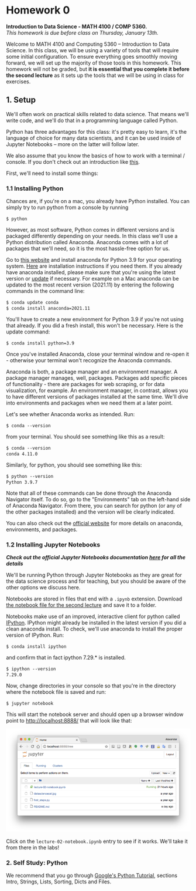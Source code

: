 # Homework 0
**Introduction to Data Science - MATH 4100 / COMP 5360.**  
*This homework is due before class on Thursday, January 13th.*  


Welcome to MATH 4100 and Computing 5360 – Introduction to Data Science. In this class, we will be using a variety of tools that will require some initial configuration. To ensure everything goes smoothly moving forward, we will set up the majority of those tools in this homework. This homework will not be graded, but **it is essential that you complete it before the second lecture** as it sets up the tools that we will be using in class for exercises.

## 1. Setup

We'll often work on practical skills related to data science. That means we'll write code, and we'll do that in a programming language called Python.

Python has three advantages for this class: it's pretty easy to learn, it's the language of choice for many data scientists, and it can be used inside of Jupyter Notebooks – more on the latter will follow later.

We also assume that you know the basics of how to work with a terminal / console. If you don't check out an introduction like [this](http://tutorial.djangogirls.org/en/intro_to_command_line/).  

First, we'll need to install some things:

### 1.1 Installing Python

Chances are, if you're on a mac, you already have Python installed. You can simply try to run python from a console by running

```
$ python
```

However, as most software, Python comes in different versions and is packaged differently depending on your needs. In this class we'll use a Python distribution called Anaconda. Anaconda comes with a lot of packages that we'll need, so it is the most hassle-free option for us.

Go to [this website](https://www.anaconda.com/download/) and install anaconda for Python 3.9 for your operating system. [Here](https://docs.continuum.io/anaconda/install) are installation instructions if you need them. If you already have anaconda installed, please make sure that you're using the latest version or [update](http://docs.continuum.io/anaconda/install/update-version/) if necessary. For example on a Mac anaconda can be updated to the most recent version (2021.11) by entering the following commands in the command line:

```
$ conda update conda
$ conda install anaconda=2021.11  
```

You'll have to create a new environment for Python 3.9 if you're not using that already. If you did a fresh install, this won't be necessary. Here is the update command:

```
$ conda install python=3.9
```

Once you've installed Anaconda, close your terminal window and re-open it - otherwise your terminal won't recognize the Anaconda commands.

Anaconda is both, a package manager and an environment manager. A package manager manages, well, packages. Packages add specific pieces of functionality - there are packages for web scraping, or for data visualization, for example. An environment manager, in contrast, allows you to have different versions of packages installed at the same time. We'll dive into environments and packages when we need them at a later point.

Let's see whether Anaconda works as intended. Run:

```
$ conda --version
```

from your terminal. You should see something like this as a result:

```
$ conda --version
conda 4.11.0 
```

Similarly, for python, you should see something like this:

```
$ python --version
Python 3.9.7
```

Note that all of these commands can be done through the Anaconda Navigator itself. To do so, go to the "Environments" tab on the left-hand side of Anaconda Navigator. From there, you can search for python (or any of the other packages installed) and the version will be clearly indicated.

You can also check out the [official website](http://conda.pydata.org/docs/test-drive.html) for more details on anaconda, environments, and packages.

### 1.2 Installing Jupyter Notebooks

***Check out the official Jupyter Notebooks documentation [here](http://jupyter.readthedocs.io/en/latest/index.html) for all the details***

We'll be running Python through Jupyter Notebooks as they are great for the data science process and for teaching, but you should be aware of the other options we discuss here.

Notebooks are stored in files that end with a `.ipynb` extension. Download [the notebook file for the second lecture](https://github.com/datascience-course/2022-datascience-lectures/tree/master/02-basic-python/) and save it to a folder.

Notebooks make use of an improved, interactive client for python called [IPython](https://ipython.org/). IPython might already be installed in the latest version if you did a clean anaconda install. To check, we'll use anaconda to install the proper version of IPython. Run:

```
$ conda install ipython
```

and confirm that in fact ipython 7.29.* is installed.
```
$ ipython --version
7.29.0
```

Now, change directories in your console so that you're in the directory where the notebook file is saved and run:

```
$ jupyter notebook
```

This will start the notebook server and should open up a browser window point to [http://localhost:8888/](http://localhost:8888/) that will look like that:

![Jupyter Notebook Screenshot](jupyter.png)

Click on the `lecture-02-notebook.ipynb` entry to see if it works. We'll take it from there in the labs!

### 2. Self Study: Python

We recommend that you go through [Google's Python Tutorial](https://developers.google.com/edu/python), sections Intro, Strings, Lists, Sorting, Dicts and Files. 
